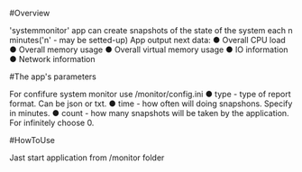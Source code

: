 #Overview

'systemmonitor' app can create snapshots of the state of the system each n minutes('n' - may be setted-up) App output next data: ● Overall CPU load ● Overall memory usage ● Overall virtual memory usage ● IO information ● Network information


#The app's parameters

For confifure system monitor use /monitor/config.ini
● type - type of report format. Can be json or txt.
● time - how often will doing snapshons. Specify in minutes.
● count - how many snapshots will be taken by the application. For infinitely choose 0.

#HowToUse

Jast start application from /monitor folder
